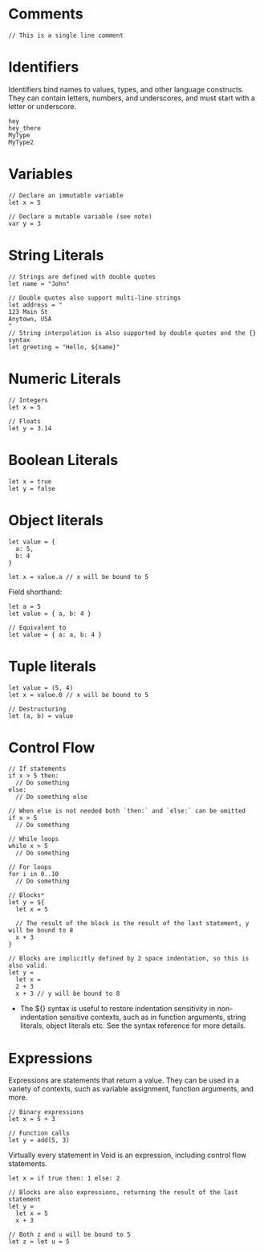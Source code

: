 # Comments

```voyd
// This is a single line comment
```
# Identifiers

Identifiers bind names to values, types, and other language constructs. They can
contain letters, numbers, and underscores, and must start with a letter or underscore.

```voyd
hey
hey_there
MyType
MyType2
```

# Variables

```voyd
// Declare an immutable variable
let x = 5

// Declare a mutable variable (see note)
var y = 3
```

# String Literals

```voyd
// Strings are defined with double quotes
let name = "John"

// Double quotes also support multi-line strings
let address = "
123 Main St
Anytown, USA
"
// String interpolation is also supported by double quotes and the {} syntax
let greeting = "Hello, ${name}"
```

# Numeric Literals

```voyd
// Integers
let x = 5

// Floats
let y = 3.14
```

# Boolean Literals

```voyd
let x = true
let y = false
```

# Object literals

```voyd
let value = {
  a: 5,
  b: 4
}

let x = value.a // x will be bound to 5
```

Field shorthand:

```voyd
let a = 5
let value = { a, b: 4 }

// Equivalent to
let value = { a: a, b: 4 }
```

# Tuple literals

```voyd
let value = (5, 4)
let x = value.0 // x will be bound to 5

// Destructuring
let (a, b) = value
```

# Control Flow

```voyd
// If statements
if x > 5 then:
  // Do something
else:
  // Do something else

// When else is not needed both `then:` and `else:` can be omitted
if x > 5
  // Do something

// While loops
while x > 5
  // Do something

// For loops
for i in 0..10
  // Do something

// Blocks*
let y = ${
  let x = 5

  // The result of the block is the result of the last statement, y will be bound to 8
  x + 3
}

// Blocks are implicitly defined by 2 space indentation, so this is also valid.
let y =
  let x =
  2 + 3
  x + 3 // y will be bound to 8
```

* The ${} syntax is useful to restore indentation sensitivity in non-indentation sensitive contexts, such as in function arguments, string literals, object literals etc. See the syntax reference for more details.

# Expressions

Expressions are statements that return a value. They can be used in a variety of contexts, such as variable assignment, function arguments, and more.

```voyd
// Binary expressions
let x = 5 + 3

// Function calls
let y = add(5, 3)
```

Virtually every statement in Void is an expression, including control flow statements.

```voyd
let x = if true then: 1 else: 2

// Blocks are also expressions, returning the result of the last statement
let y =
  let x = 5
  x + 3

// Both z and u will be bound to 5
let z = let u = 5
```
